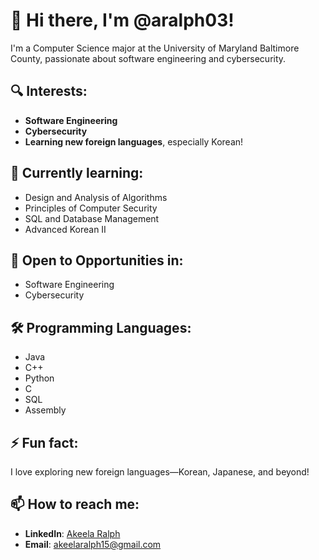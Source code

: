 # 👋 Hi there, I'm @aralph03!

I'm a Computer Science major at the University of Maryland Baltimore County, passionate about software engineering and cybersecurity.

## 🔍 Interests:
- **Software Engineering**
- **Cybersecurity**
- **Learning new foreign languages**, especially Korean!

## 🌱 Currently learning:
- Design and Analysis of Algorithms
- Principles of Computer Security
- SQL and Database Management
- Advanced Korean II

## 🚀 Open to Opportunities in:
- Software Engineering
- Cybersecurity

## 🛠️ Programming Languages:
- Java
- C++
- Python
- C
- SQL
- Assembly

## ⚡ Fun fact:
I love exploring new foreign languages—Korean, Japanese, and beyond!

## 📫 How to reach me:
- **LinkedIn**: [Akeela Ralph](https://www.linkedin.com/in/akeela-ralph-a53542233)
- **Email**: akeelaralph15@gmail.com

<!---
aralph03/aralph03 is a ✨ special ✨ repository because its `README.md` (this file) appears on your GitHub profile.
You can click the Preview link to take a look at your changes.
--->

